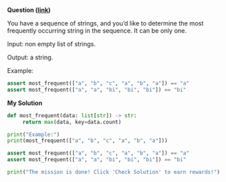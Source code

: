 **Question ([link](https://py.checkio.org/en/mission/the-most-frequent/))**

You have a sequence of strings, and you’d like to determine the most frequently occurring string in the sequence. It can be only one.

Input: non empty list of strings.

Output: a string.

Example:

```python
assert most_frequent(["a", "b", "c", "a", "b", "a"]) == "a"
assert most_frequent(["a", "a", "bi", "bi", "bi"]) == "bi"
```
**My Solution**

```python
def most_frequent(data: list[str]) -> str:
     return max(data, key=data.count)

print("Example:")
print(most_frequent(["a", "b", "c", "a", "b", "a"]))

assert most_frequent(["a", "b", "c", "a", "b", "a"]) == "a"
assert most_frequent(["a", "a", "bi", "bi", "bi"]) == "bi"

print("The mission is done! Click 'Check Solution' to earn rewards!")
